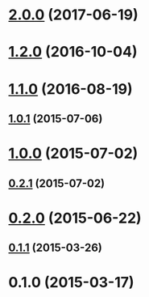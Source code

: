 <a name="2.0.0"></a>
# [2.0.0](https://github.com/Essent/nativescript-flashlight/compare/1.2.0...v2.0.0) (2017-06-19)



<a name="1.2.0"></a>
# [1.2.0](https://github.com/Essent/nativescript-flashlight/compare/1.1.0...1.2.0) (2016-10-04)



<a name="1.1.0"></a>
# [1.1.0](https://github.com/Essent/nativescript-flashlight/compare/1.0.1...1.1.0) (2016-08-19)



<a name="1.0.1"></a>
## [1.0.1](https://github.com/Essent/nativescript-flashlight/compare/1.0.0...1.0.1) (2015-07-06)



<a name="1.0.0"></a>
# [1.0.0](https://github.com/Essent/nativescript-flashlight/compare/0.2.1...1.0.0) (2015-07-02)



<a name="0.2.1"></a>
## [0.2.1](https://github.com/Essent/nativescript-flashlight/compare/0.2.0...0.2.1) (2015-07-02)



<a name="0.2.0"></a>
# [0.2.0](https://github.com/Essent/nativescript-flashlight/compare/0.1.2...0.2.0) (2015-06-22)



<a name="0.1.1"></a>
## [0.1.1](https://github.com/Essent/nativescript-flashlight/compare/0.1.0...0.1.1) (2015-03-26)



<a name="0.1.0"></a>
# 0.1.0 (2015-03-17)



